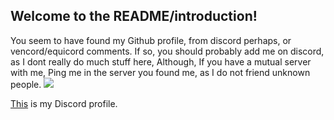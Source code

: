 ## Welcome to the README/introduction!
You seem to have found my Github profile, from discord perhaps, or vencord/equicord comments.
If so, you should probably add me on discord, as I dont really do much stuff here, Although, If you have a mutual server with me,
Ping me in the server you found me, as I do not friend unknown people.
![](https://komarev.com/ghpvc/?username=MaxwellTheGoober)

[This](https://discord.com/users/744538964622573618) is my Discord profile.
